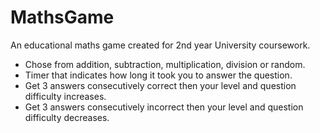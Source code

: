 # MathsGame
An educational maths game created for 2nd year University coursework.
* Chose from addition, subtraction, multiplication, division or random.
* Timer that indicates how long it took you to answer the question.
* Get 3 answers consecutively correct then your level and question difficulty increases. 
* Get 3 answers consecutively incorrect then your level and question difficulty decreases.
